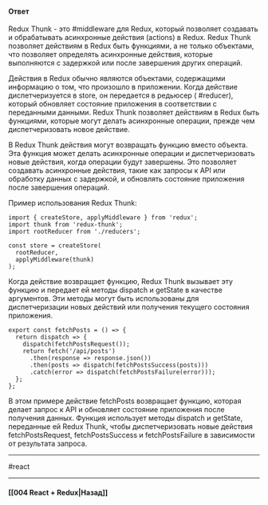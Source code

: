 #### Ответ

Redux Thunk - это #middleware для Redux, который позволяет создавать и обрабатывать асинхронные действия (actions) в Redux. Redux Thunk позволяет действиям в Redux быть функциями, а не только объектами, что позволяет определять асинхронные действия, которые выполняются с задержкой или после завершения других операций.

Действия в Redux обычно являются объектами, содержащими информацию о том, что произошло в приложении. Когда действие диспетчеризуется в store, он передается в редьюсер ( #reducer), который обновляет состояние приложения в соответствии с переданными данными. Redux Thunk позволяет действиям в Redux быть функциями, которые могут делать асинхронные операции, прежде чем диспетчеризовать новое действие.

В Redux Thunk действия могут возвращать функцию вместо объекта. Эта функция может делать асинхронные операции и диспетчеризовать новые действия, когда операции будут завершены. Это позволяет создавать асинхронные действия, такие как запросы к API или обработку данных с задержкой, и обновлять состояние приложения после завершения операций.

Пример использования Redux Thunk:

```
import { createStore, applyMiddleware } from 'redux';
import thunk from 'redux-thunk';
import rootReducer from './reducers';

const store = createStore(
  rootReducer,
  applyMiddleware(thunk)
);
```

Когда действие возвращает функцию, Redux Thunk вызывает эту функцию и передает ей методы dispatch и getState в качестве аргументов. Эти методы могут быть использованы для диспетчеризации новых действий или получения текущего состояния приложения.

```
export const fetchPosts = () => {
  return dispatch => {
    dispatch(fetchPostsRequest());
    return fetch('/api/posts')
      .then(response => response.json())
      .then(posts => dispatch(fetchPostsSuccess(posts)))
      .catch(error => dispatch(fetchPostsFailure(error)));
  };
};
```

В этом примере действие fetchPosts возвращает функцию, которая делает запрос к API и обновляет состояние приложения после получения данных. Функция использует методы dispatch и getState, переданные ей Redux Thunk, чтобы диспетчеризовать новые действия fetchPostsRequest, fetchPostsSuccess и fetchPostsFailure в зависимости от результата запроса.


____
#react

____

#### [[004 React + Redux|Назад]]